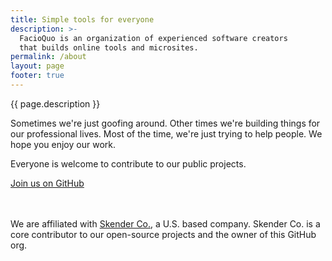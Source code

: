 ```yaml
---
title: Simple tools for everyone
description: >-
  FacioQuo is an organization of experienced software creators 
  that builds online tools and microsites.
permalink: /about
layout: page
footer: true
---
```


{{ page.description }}

Sometimes we're just goofing around.  Other times we're building things for our professional lives.  Most of the time, we're just trying to help people.  We hope you enjoy our work.

Everyone is welcome to contribute to our public projects.

<p style="margin-bottom:3rem;"><a button class="fq-button" href="https://github.com/facioquo">Join us on GitHub</a></p>

We are affiliated with [Skender Co.](https://skenderco.com), a U.S. based company.  Skender Co. is a core contributor to our open-source projects and the owner of this GitHub org.
